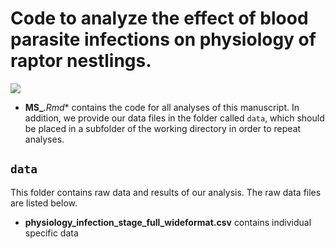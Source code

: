 # Code to analyze the effect of blood parasite infections on physiology of raptor nestlings. 

<img src="plots/Fig_1_AgeEffect.png" style="display: block; margin: auto;" />

-   **MS_***.Rmd** contains the code for all analyses of this manuscript. In addition, we
    provide our data files in the folder called `data`, which should be
    placed in a subfolder of the working directory in order to repeat
    analyses.

## **`data`**

This folder contains raw data and results of our analysis. The raw data
files are listed below.

-   **physiology_infection_stage_full_wideformat.csv** contains individual specific data


